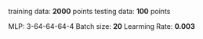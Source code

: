 training data: **2000** points 
testing data:  **100**  points

MLP: 3-64-64-64-4
Batch size: **20**
Learming Rate: **0.003**